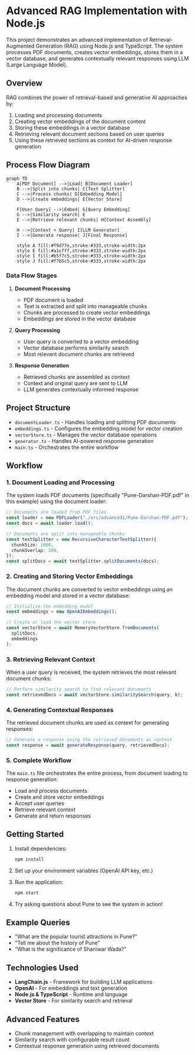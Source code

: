 # Advanced RAG Implementation with Node.js

This project demonstrates an advanced implementation of Retrieval-Augmented Generation (RAG) using Node.js and TypeScript. The system processes PDF documents, creates vector embeddings, stores them in a vector database, and generates contextually relevant responses using LLM (Large Language Model).

## Overview

RAG combines the power of retrieval-based and generative AI approaches by:
1. Loading and processing documents
2. Creating vector embeddings of the document content
3. Storing these embeddings in a vector database
4. Retrieving relevant document sections based on user queries
5. Using these retrieved sections as context for AI-driven response generation

## Process Flow Diagram

```mermaid
graph TD
    A[PDF Document] -->|Load| B[Document Loader]
    B -->|Split into chunks| C[Text Splitter]
    C -->|Process chunks| D[Embedding Model]
    D -->|Create embeddings| E[Vector Store]
    
    F[User Query] -->|Embed| G[Query Embedding]
    G -->|Similarity search| E
    E -->|Retrieve relevant chunks| H[Context Assembly]
    
    H -->|Context + Query| I[LLM Generator]
    I -->|Generate response| J[Final Response]
    
    style A fill:#f9d77e,stroke:#333,stroke-width:2px
    style E fill:#a1cfff,stroke:#333,stroke-width:2px
    style I fill:#b5f7c5,stroke:#333,stroke-width:2px
    style J fill:#f7b5c5,stroke:#333,stroke-width:2px
```

### Data Flow Stages

1. **Document Processing**
   - PDF document is loaded
   - Text is extracted and split into manageable chunks
   - Chunks are processed to create vector embeddings
   - Embeddings are stored in the vector database

2. **Query Processing**
   - User query is converted to a vector embedding
   - Vector database performs similarity search
   - Most relevant document chunks are retrieved

3. **Response Generation**
   - Retrieved chunks are assembled as context
   - Context and original query are sent to LLM
   - LLM generates contextually informed response

## Project Structure

- `documentLoader.ts` - Handles loading and splitting PDF documents
- `embeddings.ts` - Configures the embedding model for vector creation
- `vectorStore.ts` - Manages the vector database operations
- `generator.ts` - Handles AI-powered response generation
- `main.ts` - Orchestrates the entire workflow

## Workflow

### 1. Document Loading and Processing

The system loads PDF documents (specifically "Pune-Darshan-PDF.pdf" in this example) using the document loader:

```typescript
// Documents are loaded from PDF files
const loader = new PDFLoader("./src/advanced1/Pune-Darshan-PDF.pdf");
const docs = await loader.load();

// Documents are split into manageable chunks
const textSplitter = new RecursiveCharacterTextSplitter({
  chunkSize: 1000,
  chunkOverlap: 200,
});
const splitDocs = await textSplitter.splitDocuments(docs);
```

### 2. Creating and Storing Vector Embeddings

The document chunks are converted to vector embeddings using an embedding model and stored in a vector database:

```typescript
// Initialize the embedding model
const embeddings = new OpenAIEmbeddings();

// Create or load the vector store
const vectorStore = await MemoryVectorStore.fromDocuments(
  splitDocs,
  embeddings
);
```

### 3. Retrieving Relevant Context

When a user query is received, the system retrieves the most relevant document chunks:

```typescript
// Perform similarity search to find relevant documents
const retrievedDocs = await vectorStore.similaritySearch(query, k);
```

### 4. Generating Contextual Responses

The retrieved document chunks are used as context for generating responses:

```typescript
// Generate a response using the retrieved documents as context
const response = await generateResponse(query, retrievedDocs);
```

### 5. Complete Workflow

The `main.ts` file orchestrates the entire process, from document loading to response generation:

- Load and process documents
- Create and store vector embeddings
- Accept user queries
- Retrieve relevant context
- Generate and return responses

## Getting Started

1. Install dependencies:
   ```bash
   npm install
   ```

2. Set up your environment variables (OpenAI API key, etc.)

3. Run the application:
   ```bash
   npm start
   ```

4. Try asking questions about Pune to see the system in action!

## Example Queries

- "What are the popular tourist attractions in Pune?"
- "Tell me about the history of Pune"
- "What is the significance of Shaniwar Wada?"

## Technologies Used

- **LangChain.js** - Framework for building LLM applications
- **OpenAI** - For embeddings and text generation
- **Node.js & TypeScript** - Runtime and language
- **Vector Store** - For similarity search and retrieval

## Advanced Features

- Chunk management with overlapping to maintain context
- Similarity search with configurable result count
- Contextual response generation using retrieved documents
